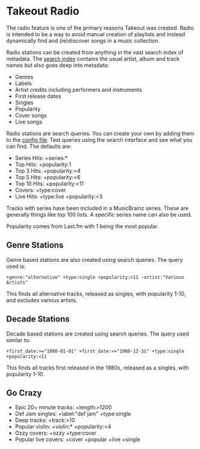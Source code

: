 # Takeout Radio

The radio feature is one of the primary reasons Takeout was created. Radio is
intended to be a way to avoid manual creation of playlists and instead
dynamically find and (re)discover songs in a music collection.

Radio stations can be created from anything in the vast search index of
metadata. The [search index](search.md) contains the usual artist, album and
track names but also goes deep into metadata:

* Genres
* Labels
* Artist credits including performers and instruments
* First release dates
* Singles
* Popularity
* Cover songs
* Live songs

Radio stations are search queries. You can create your own by adding them to
the [config file](config.md). Test queries using the search interface and see
what you can find. The defaults are:

* Series Hits:  +series:*
* Top Hits:    +popularity:1
* Top 3 Hits:  +popularity:<4
* Top 5 Hits:  +popularity:<6
* Top 10 Hits: +popularity:<11
* Covers:      +type:cover
* Live Hits:   +type:live +popularity:<3

Tracks with series have been included in a MusicBrainz series. These are
generally things like top 100 lists. A specific series name can also be used.

Popularity comes from Last.fm with 1 being the most popular.

## Genre Stations

Genre based stations are also created using search queries. The query used is:

	+genre:"alternative" +type:single +popularity:<11 -artist:"Various Artists"

This finds all alternative tracks, released as singles, with popularity 1-10,
and excludes various artists.

## Decade Stations

Decade based stations are created using search queries. The query used similar to:

	+first_date:>="1980-01-01" +first_date:<="1980-12-31" +type:single +popularity:<11

This finds all tracks first released in the 1980s, released as a singles, with popularity 1-10.

## Go Crazy

* Epic 20+ minute tracks: +length:>1200
* Def Jam singles:        +label:"def jam" +type:single
* Deep tracks:            +track:>10
* Popular violin:         +violin:* +popularity:<4
* Ozzy covers:            +ozzy +type:cover
* Popular live covers:    +cover +popular +live +single
